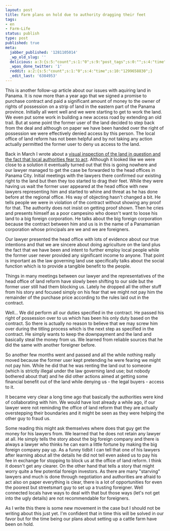 ```yaml
---
layout: post
title: Farm plans on hold due to authority dragging their feet
tags:
- en
- Farm-Life
status: publish
type: post
published: true
meta:
  jabber_published: '1281105014'
  _wp_old_slug: ''
  delicious: a:3:{s:5:"count";s:1:"0";s:9:"post_tags";s:0:"";s:4:"time";s:10:"1287428429";}
  _wpas_done_twitter: '1'
  reddit: a:2:{s:5:"count";s:1:"0";s:4:"time";s:10:"1299658830";}
  _edit_last: '6384953'
---
```

<p>This is another follow-up article about our issues with aquiring land in Panama. It is now more than a year ago that we signed a promise to purchase contract and paid a significant amount of money to the owner of rights of possession on a strip of land in the eastern part of the Panama province. Initially all went well and we were starting to get to work the land. We even put some work in building a new access road by extending an old trail. But at some point the former user of the land decided to step back from the deal and although on paper we have been handed over the right of possession we were effectively denied access by this person. The local office of land reform has not been helpful and by not taking any action actually permitted the former user to deny us access to the land.</p>

<p>Back in March I wrote about a <a href="http://blog.stephan-schwab.com/2010/03/17/right-of-possession-and-local-authorities-that-fear-to-act/">visual inspection of the land in question and the fact that local authorities fear to act</a>. Although it looked like we were close to a solution it eventually turned out that this is going nowhere and our lawyer managed to get the case be forwarded to the head offices in Panama City. Initial meetings with the lawyers there confirmed our existing right to the land but then they too started to drag their feet. While they were having us wait the former user appeared at the head office with new lawyers representing him and started to whine and threat as he has done before at the regional office. His way of objecting hasn't changed a bit. He tells people we were in violation of the contract without showing any proof for that. The authority does not insist on getting proof shown. Then he cries and presents himself as a poor campesino who doesn't want to loose his land to a big foreign corporation. He talks about the big foreign corporation because the contract between him and us is in the name of a Panamanian corporation whose principals are we and we are foreigners.</p>

<p>Our lawyer presented the head office with lots of evidence about our true intentions and that we are sincere about doing agriculture on the land plus the fact that we have been and intent to further employ local people while the former user never provided any significant income to anyone. That point is important as the law governing land use specifically talks about the social function which is to provide a tangible benefit to the people.</p>

<p>Things in many meetings between our lawyer and the representatives of the head office of land reform have slowly been shifting to our side but the former user still had them blocking us. Lately he dropped all the other stuff from his story and focused simply on his fear that we might not pay him the remainder of the purchase price according to the rules laid out in the contract.</p>

<p>Well... We did perform all our duties specified in the contract. He passed his right of possession over to us which has been his only duty based on the contract. So there is actually no reason to believe that we may screw him over during the titling process which is the next step as specified in the contract. He simply wants to keep the downpayment and the land and basically steal the money from us. We learned from reliable sources that he did the same with another foreigner before.</p>

<p>So another few months went and passed and all the while nothing really moved because the former user kept pretending he were fearing we might not pay him. While he did that he was renting the land out to someone (which is strictly illegal under the law governing land use; but nobody bothered about that) and he did other actions aimed at getting some financial benefit out of the land while denying us - the legal buyers - access to it.</p>

<p>It became very clear a long time ago that basically the authorities were kind of collaborating with him. We would have lost already a while ago, if our lawyer were not reminding the office of land reform that they are actually overstepping their boundaries and it might be seen as they were helping the other guy to fraud us.</p>

<p>Some reading this might ask themselves where does that guy get the money for his lawyers from. We learned that he does not retain any lawyer at all. He simply tells the story about the big foreign company and there is always a lawyer who thinks he can earn a little fortune by making the big foreign company pay up. As a funny tidbit I can tell that one of his lawyers after learning about all the details he did not tell even asked us to pay his fee in exchange for stopping to block us at the office of land reform. I think it doesn't get any clearer. On the other hand that tells a story that might worry quite a few potential foreign investors. As there are many "starving" lawyers and much is done through negotiation and authorities are afraid to act also on paper everything is clear, there is a lot of opportunities for even the poorest but streetsmart guy to set up a trusting foreigner. Well connected locals have ways to deal with that but those ways (let's not get into the ugly details) are not recommendable for foreigners.</p>

<p>As I write this there is some new movement in the case but I should not be writing about this just yet. I'm confident that in time this will be solved in our favor but for the time being our plans about setting up a cattle farm have been on hold.</p>

